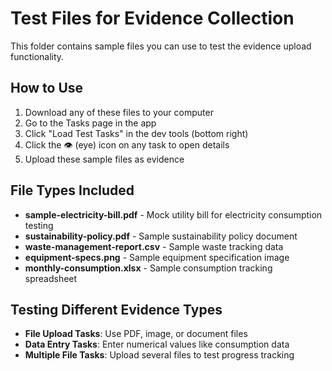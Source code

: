 # Test Files for Evidence Collection

This folder contains sample files you can use to test the evidence upload functionality.

## How to Use

1. Download any of these files to your computer
2. Go to the Tasks page in the app
3. Click "Load Test Tasks" in the dev tools (bottom right)
4. Click the 👁️ (eye) icon on any task to open details
5. Upload these sample files as evidence

## File Types Included

- **sample-electricity-bill.pdf** - Mock utility bill for electricity consumption testing
- **sustainability-policy.pdf** - Sample sustainability policy document  
- **waste-management-report.csv** - Sample waste tracking data
- **equipment-specs.png** - Sample equipment specification image
- **monthly-consumption.xlsx** - Sample consumption tracking spreadsheet

## Testing Different Evidence Types

- **File Upload Tasks**: Use PDF, image, or document files
- **Data Entry Tasks**: Enter numerical values like consumption data
- **Multiple File Tasks**: Upload several files to test progress tracking